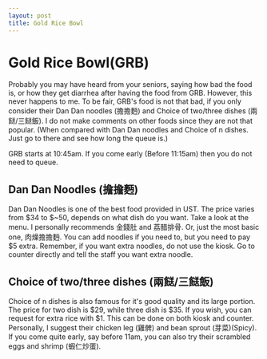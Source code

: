 ```yaml
---
layout: post
title: Gold Rice Bowl
---
```


# Gold Rice Bowl(GRB)

Probably you may have heard from your seniors, saying how bad the food is, or how they get diarrhea after having the food from GRB. However, this never happens to me. To be fair, GRB's food is not that bad, if you only consider their Dan Dan noodles (擔擔麪) and Choice of two/three dishes (兩餸/三餸飯). I do not make comments on other foods since they are not that popular. (When compared with Dan Dan noodles and Choice of n dishes. Just go to there and see how long the queue is.)

GRB starts at 10:45am. If you come early (Before 11:15am) then you do not need to queue.

## Dan Dan Noodles (擔擔麪)

Dan Dan Noodles is one of the best food provided in UST. The price varies from $34 to $~50, depends on what dish do you want. Take a look at the menu. I personally recommends 金錢肚 and 荔醋排骨. Or, just the most basic one, 肉燥擔擔麪. You can add noodles if you need to, but you need to pay $5 extra. Remember, if you want extra noodles, do not use the kiosk. Go to counter directly and tell the staff you want extra noodle.

## Choice of two/three dishes (兩餸/三餸飯)

Choice of n dishes is also famous for it's good quality and its large portion. The price for two dish is $29, while three dish is $35. If you wish, you can request for extra rice with $1. This can be done on both kiosk and counter. Personally, I suggest their chicken leg (雞髀) and bean sprout (芽菜)(Spicy). If you come quite early, say before 11am, you can also try their scrambled eggs and shrimp (蝦仁炒蛋).
